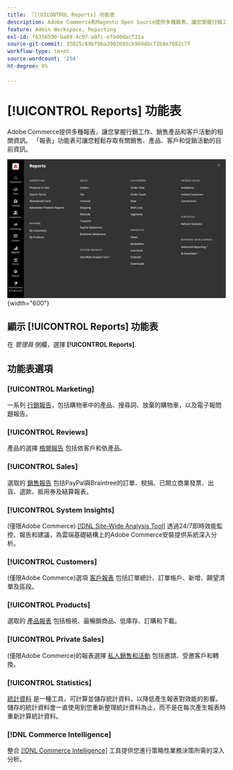```yaml
---
title: 『[!UICONTROL Reports] 功能表
description: Adobe Commerce和Magento Open Source提供多種報表，讓您掌握行銷工作、銷售產品和客戶活動的相關資訊。
feature: Admin Workspace, Reporting
exl-id: f6356590-ba89-4c97-a9fc-efbd0dacf31a
source-git-commit: 35025c69bf9ba3902693cb9694bcf2b4e7882c7f
workflow-type: tm+mt
source-wordcount: '254'
ht-degree: 0%

---
```


# [!UICONTROL Reports] 功能表

Adobe Commerce提供多種報表，讓您掌握行銷工作、銷售產品和客戶活動的相關資訊。 「報表」功能表可讓您輕鬆存取有關銷售、產品、客戶和促銷活動的目前資訊。

![報表功能表](./assets/overview.png){width="600"}

## 顯示 [!UICONTROL Reports] 功能表

在 _管理員_ 側欄，選擇 **[!UICONTROL Reports]**.

## 功能表選項

### [!UICONTROL Marketing]

一系列 [行銷報告](marketing-reports.md)，包括購物車中的產品、搜尋詞、放棄的購物車，以及電子報問題報告。

### [!UICONTROL Reviews]

產品的選擇 [檢閱報告](review-reports.md) 包括依客戶和依產品。

### [!UICONTROL Sales]

選取的 [銷售報告](sales-reports.md) 包括PayPal與Braintree的訂單、稅捐、已開立商業發票、出貨、退款、抵用券及結算報表。

### [!UICONTROL System Insights]

(僅限Adobe Commerce) [[!DNL Site-Wide Analysis Tool]](https://experienceleague.adobe.com/docs/commerce-operations/tools/site-wide-analysis-tool/access.html) 透過24/7即時效能監控、報告和建議，為雲端基礎結構上的Adobe Commerce安裝提供系統深入分析。

### [!UICONTROL Customers]

(僅限Adobe Commerce)選項 [客戶報表](customer-reports.md) 包括訂單總計、訂單帳戶、新增、願望清單及區段。

### [!UICONTROL Products]

選取的 [產品報表](product-reports.md) 包括檢視、最暢銷商品、低庫存、訂購和下載。

### [!UICONTROL Private Sales]

(僅限Adobe Commerce)的報表選擇 [私人銷售和活動](private-sales-reports.md) 包括邀請、受邀客戶和轉換。

### [!UICONTROL Statistics]

[統計資料](sales-reports.md#refresh-statistics) 是一種工具，可計算並儲存統計資料，以降低產生報表對效能的影響。 儲存的統計資料會一直使用到您重新整理統計資料為止，而不是在每次產生報表時重新計算統計資料。

### [!DNL Commerce Intelligence]

整合 [[!DNL Commerce Intelligence]](business-intelligence.md) 工具提供您進行策略性業務決策所需的深入分析。
